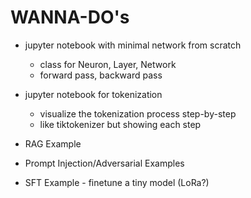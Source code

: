 # WANNA-DO's

* jupyter notebook with minimal network from scratch
    * class for Neuron, Layer, Network
    * forward pass, backward pass

* jupyter notebook for tokenization
    * visualize the tokenization process step-by-step
    * like tiktokenizer but showing each step

* RAG Example

* Prompt Injection/Adversarial Examples

* SFT Example - finetune a tiny model (LoRa?)
